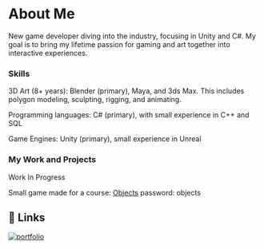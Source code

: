 # About Me

New game developer diving into the industry, focusing in Unity and C#. My goal is to bring my lifetime passion for gaming and art together into interactive experiences.

### Skills
3D Art (8+ years): Blender (primary), Maya, and 3ds Max. This includes polygon modeling, sculpting, rigging, and animating.

Programming languages: C# (primary), with small experience in C++ and SQL

Game Engines: Unity (primary), small experience in Unreal

### My Work and Projects

Work In Progress

Small game made for a course: [Objects]([url](https://imageliner.itch.io/objects)) password: objects

## 🔗 Links
[![portfolio](https://img.shields.io/badge/my_portfolio-000?style=for-the-badge&logo=ko-fi&logoColor=white)](http://imageliner.itch.io)
